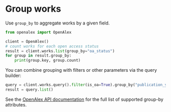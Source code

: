 # Group works

Use `group_by` to aggregate works by a given field.

```python
from openalex import OpenAlex

client = OpenAlex()
# count works for each open access status
result = client.works.list(group_by="oa_status")
for group in result.group_by:
    print(group.key, group.count)
```

You can combine grouping with filters or other parameters via the query builder:

```python
query = client.works.query().filter(is_oa=True).group_by("publication_year")
result = query.list()
```

See the [OpenAlex API documentation](https://docs.openalex.org/api-entities/works/group-works) for the full list of supported group-by attributes.
